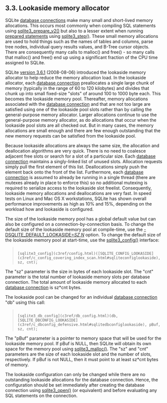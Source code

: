 ## 3\.3\.  Lookaside memory allocator


SQLite [database connections](c3ref/sqlite3.html) make many
small and short\-lived memory allocations.
This occurs most commonly when compiling SQL statements using
[sqlite3\_prepare\_v2()](c3ref/prepare.html) but also to a lesser extent when running
[prepared statements](c3ref/stmt.html) using [sqlite3\_step()](c3ref/step.html). These small memory
allocations are used to hold things such as the names of tables
and columns, parse tree nodes, individual query results values,
and B\-Tree cursor objects. There are consequently
many calls to malloc() and free() \- so many calls that malloc() and
free() end up using a significant fraction of the CPU time assigned
to SQLite.


SQLite [version 3\.6\.1](releaselog/3_6_1.html) (2008\-08\-06\)
introduced the lookaside memory allocator to
help reduce the memory allocation load. In the lookaside allocator,
each [database connection](c3ref/sqlite3.html) preallocates a single large chunk of memory
(typically in the range of 60 to 120 kilobytes) and divides that chunk
up into small fixed\-size "slots" of around 100 to 1000 byte each. This
becomes the lookaside memory pool. Thereafter, memory allocations
associated with the [database connection](c3ref/sqlite3.html) and that are not too large
are satisfied using one of the lookaside pool slots rather than by calling
the general\-purpose memory allocator. Larger allocations continue to
use the general\-purpose memory allocator, as do allocations that occur
when the lookaside pool slots are all checked out. 
But in many cases, the memory
allocations are small enough and there are few enough outstanding that
the new memory requests can be satisfied from the lookaside
pool.


Because lookaside allocations are always the same size, the allocation
and deallocation algorithms are very quick. There is no
need to coalesce adjacent free slots or search for a slot
of a particular size. Each [database connection](c3ref/sqlite3.html) maintains a singly\-linked
list of unused slots. Allocation requests simply pull the first
element of this list. Deallocations simply push the element back onto
the front of the list.
Furthermore, each [database connection](c3ref/sqlite3.html) is assumed to already be
running in a single thread (there are mutexes already in
place to enforce this) so no additional mutexing is required to 
serialize access to the lookaside slot freelist.
Consequently, lookaside memory
allocations and deallocations are very fast. In speed tests on
Linux and Mac OS X workstations, SQLite has shown overall performance
improvements as high as 10% and 15%, depending on the workload how
and lookaside is configured.


The size of the lookaside memory pool has a global default value
but can also be configured on a connection\-by\-connection basis.
To change the default size of the lookaside memory pool at
compile\-time, use the 
[\-DSQLITE\_DEFAULT\_LOOKASIDE\=*SZ,N*](compile.html#default_lookaside)
option.
To change the default size of the lookaside memory pool at
start\-time, use the [sqlite3\_config()](c3ref/config.html) interface:



> ```
> 
> [sqlite3_config](c3ref/config.html)([SQLITE_CONFIG_LOOKASIDE](c3ref/c_config_covering_index_scan.html#sqliteconfiglookaside), sz, cnt);
> 
> ```


The "sz" parameter is the size in bytes of each lookaside slot.
The "cnt" parameter is
the total number of lookaside memory slots per database connection.
The total amount
of lookaside memory allocated to each [database connection](c3ref/sqlite3.html) is
sz\*cnt bytes. 



The lookaside pool can be changed for an individual
[database connection](c3ref/sqlite3.html) "db" using this call:



> ```
> 
> [sqlite3_db_config](c3ref/db_config.html)(db, [SQLITE_DBCONFIG_LOOKASIDE](c3ref/c_dbconfig_defensive.html#sqlitedbconfiglookaside), pBuf, sz, cnt);
> 
> ```


The "pBuf" parameter is a pointer to memory space that will be
used for the lookaside memory pool. If pBuf is NULL, then SQLite
will obtain its own space for the memory pool using [sqlite3\_malloc()](c3ref/free.html).
The "sz" and "cnt" parameters are the size of each lookaside slot
and the number of slots, respectively. If pBuf is not NULL, then it
must point to at least sz\*cnt bytes of memory.


The lookaside configuration can only be changed while there are
no outstanding lookaside allocations for the database connection.
Hence, the configuration should be set immediately after creating the 
database connection using [sqlite3\_open()](c3ref/open.html) (or equivalent) and before
evaluating any SQL statements on the connection.


